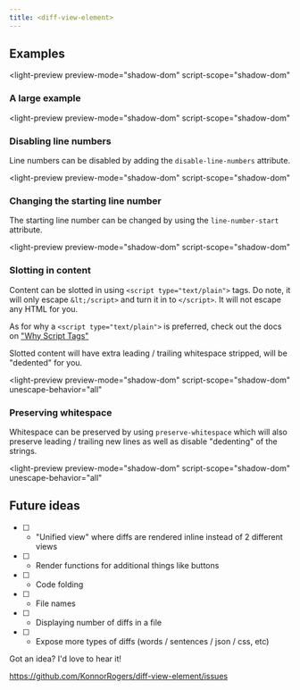 ```yaml
---
title: <diff-view-element>
---
```


<diff-view-element hidden></diff-view-element>

## Examples

<light-preview
  preview-mode="shadow-dom"
  script-scope="shadow-dom"
>

  <script slot="code" type="text/plain">
    <diff-view-element
      language="javascript"
      old-value="const x = 'Hello World'"
      new-value="
        const y = 'Hello Moto'
        console.log(y)
      "
    >

    </diff-view-element>
  </script>
</light-preview>

### A large example

<light-preview
  preview-mode="shadow-dom"
  script-scope="shadow-dom"
>
  <script slot="code" type="text/plain">
    <diff-view-element
      language="javascript"
    >
    </diff-view-element>
    <script type="module">
      ;(async () => {
        const viewer = document.querySelector("diff-view-element")
        const newValue = await (await fetch("https://raw.githubusercontent.com/praneshr/react-diff-viewer/master/examples/src/diff/javascript/new.rjs")).text()

        const oldValue = await (await fetch("https://raw.githubusercontent.com/praneshr/react-diff-viewer/master/examples/src/diff/javascript/old.rjs")).text()

        /** Do these at the same time to prevent flashing. */
        viewer.newValue = newValue
        viewer.oldValue = oldValue
      })()
    &lt;/script>
  </script>
</light-preview>

### Disabling line numbers

Line numbers can be disabled by adding the `disable-line-numbers` attribute.

<light-preview
  preview-mode="shadow-dom"
  script-scope="shadow-dom"
>
  <script slot="code" type="text/plain">
    <diff-view-element
      language="javascript"
      disable-line-numbers=""
      old-value="const x = 'Hello World'"
      new-value="
        const y = 'Hello Moto'
        console.log(y)
      "
    ></diff-view-element>
  </script>
</light-preview>

### Changing the starting line number

The starting line number can be changed by using the `line-number-start` attribute.

<light-preview
  preview-mode="shadow-dom"
  script-scope="shadow-dom"
>

  <script slot="code" type="text/plain">
    <diff-view-element
      language="javascript"
      line-number-start="35"
      old-value="const x = 'Hello World'"
      new-value="
        const y = 'Hello Moto'
        console.log(y)
      "
    ></diff-view-element>
  </script>
</light-preview>

### Slotting in content

Content can be slotted in using `<script type="text/plain">` tags. Do note, it will only escape `&lt;/script>` and turn it in to `</script>`. It will not escape any HTML for you.

As for why a `<script type="text/plain">` is preferred, check out the docs on ["Why Script Tags"](/references/why-script-tags/)

Slotted content will have extra leading / trailing whitespace stripped, will be "dedented" for you.

<light-preview
  preview-mode="shadow-dom"
  script-scope="shadow-dom"
  unescape-behavior="all"
>
  <script slot="code" type="text/plain">
    <diff-view-element
      language="html"
    >
      <script slot="old-value" type="text/plain">
        <div>Hello World</div>
      &lt;/script>
      <script slot="new-value" type="text/plain">
        <span>Hello World</span>
      &lt;/script>
    </diff-view-element>
  </script>
</light-preview>

### Preserving whitespace

Whitespace can be preserved by using `preserve-whitespace` which will also preserve leading / trailing new lines as well as disable "dedenting" of the strings.

<light-preview
  preview-mode="shadow-dom"
  script-scope="shadow-dom"
  unescape-behavior="all"
>
  <script slot="code" type="text/plain">
    <diff-view-element
      language="html"
      preserve-whitespace
    >
      <script slot="old-value" type="text/plain">

        <div>Hello World</div>

      &lt;/script>
      <script slot="new-value" type="text/plain">

        <span>Hello World</span>

      &lt;/script>
    </diff-view-element>
  </script>
</light-preview>

## Future ideas

- [ ] - "Unified view" where diffs are rendered inline instead of 2 different views
- [ ] - Render functions for additional things like buttons
- [ ] - Code folding
- [ ] - File names
- [ ] - Displaying number of diffs in a file
- [ ] - Expose more types of diffs (words / sentences / json / css, etc)

Got an idea? I'd love to hear it!

<https://github.com/KonnorRogers/diff-view-element/issues>


